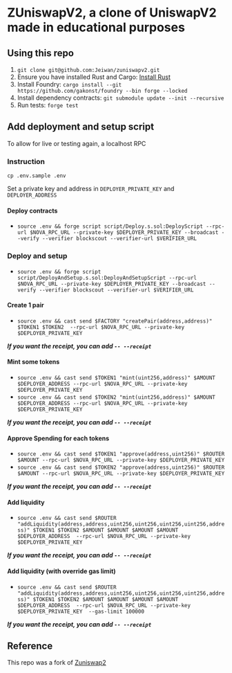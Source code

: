 # ZUniswapV2, a clone of UniswapV2 made in educational purposes

## Using this repo

1. `git clone git@github.com:Jeiwan/zuniswapv2.git`
1. Ensure you have installed Rust and Cargo: [Install Rust](https://www.rust-lang.org/tools/install)
1. Install Foundry:
   `cargo install --git https://github.com/gakonst/foundry --bin forge --locked`
1. Install dependency contracts:
   `git submodule update --init --recursive`
1. Run tests:
   `forge test`

## Add deployment and setup script

To allow for live or testing again, a localhost RPC

### Instruction

`cp .env.sample .env`

Set a private key and address in `DEPLOYER_PRIVATE_KEY` and `DEPLOYER_ADDRESS`

#### Deploy contracts

- `source .env && forge script script/Deploy.s.sol:DeployScript --rpc-url $NOVA_RPC_URL --private-key $DEPLOYER_PRIVATE_KEY --broadcast --verify --verifier blockscout --verifier-url $VERIFIER_URL`

### Deploy and setup

- `source .env && forge script script/DeployAndSetup.s.sol:DeployAndSetupScript --rpc-url $NOVA_RPC_URL --private-key $DEPLOYER_PRIVATE_KEY --broadcast --verify --verifier blockscout --verifier-url $VERIFIER_URL`

#### Create 1 pair

- `source .env && cast send $FACTORY "createPair(address,address)" $TOKEN1 $TOKEN2  --rpc-url $NOVA_RPC_URL --private-key $DEPLOYER_PRIVATE_KEY`

***If you want the receipt, you can add `-- --receipt`***

#### Mint some tokens

- `source .env && cast send $TOKEN1 "mint(uint256,address)" $AMOUNT $DEPLOYER_ADDRESS --rpc-url $NOVA_RPC_URL --private-key $DEPLOYER_PRIVATE_KEY`
- `source .env && cast send $TOKEN2 "mint(uint256,address)" $AMOUNT $DEPLOYER_ADDRESS --rpc-url $NOVA_RPC_URL --private-key $DEPLOYER_PRIVATE_KEY`

***If you want the receipt, you can add `-- --receipt`***

#### Approve Spending for each tokens

- `source .env && cast send $TOKEN1 "approve(address,uint256)" $ROUTER $AMOUNT --rpc-url $NOVA_RPC_URL --private-key $DEPLOYER_PRIVATE_KEY`
- `source .env && cast send $TOKEN2 "approve(address,uint256)" $ROUTER $AMOUNT --rpc-url $NOVA_RPC_URL --private-key $DEPLOYER_PRIVATE_KEY`

***If you want the receipt, you can add `-- --receipt`***

#### Add liquidity

- `source .env && cast send $ROUTER "addLiquidity(address,address,uint256,uint256,uint256,uint256,address)" $TOKEN1 $TOKEN2 $AMOUNT $AMOUNT $AMOUNT $AMOUNT $DEPLOYER_ADDRESS  --rpc-url $NOVA_RPC_URL --private-key $DEPLOYER_PRIVATE_KEY`

***If you want the receipt, you can add `-- --receipt`***

#### Add liquidity (with override gas limit)

- `source .env && cast send $ROUTER "addLiquidity(address,address,uint256,uint256,uint256,uint256,address)" $TOKEN1 $TOKEN2 $AMOUNT $AMOUNT $AMOUNT $AMOUNT $DEPLOYER_ADDRESS  --rpc-url $NOVA_RPC_URL --private-key $DEPLOYER_PRIVATE_KEY  --gas-limit 100000`

***If you want the receipt, you can add `-- --receipt`***

## Reference

This repo was a fork of  [Zuniswap2](https://github.com/Jeiwan/zuniswapv2)